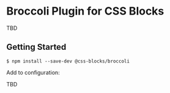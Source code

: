 # Broccoli Plugin for CSS Blocks

TBD

## Getting Started

```
$ npm install --save-dev @css-blocks/broccoli
```

Add to configuration:

TBD
